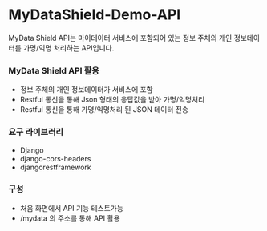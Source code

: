 # MyDataShield-Demo-API
MyData Shield API는 마이데이터 서비스에 포함되어 있는 정보 주체의 개인 정보데이터를 가명/익명 처리하는 API입니다.

### MyData Shield API 활용
* 정보 주체의 개인 정보데이터가 서비스에 포함
* Restful 통신을 통해 Json 형태의 응답값을 받아 가명/익명처리
* Restful 통신을 통해 가명/익명처리 된 JSON 데이터 전송

### 요구 라이브러리
* Django
* django-cors-headers
* djangorestframework

### 구성
* 처음 화면에서 API 기능 테스트가능
* /mydata 의 주소를 통해 API 활용
